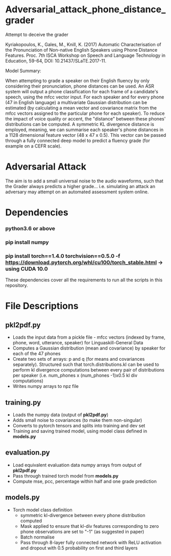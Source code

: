 # Adversarial_attack_phone_distance_grader
Attempt to deceive the grader

Kyriakopoulos, K., Gales, M., Knill, K. (2017) Automatic Characterisation of the Pronunciation of Non-native English Speakers using Phone Distance Features. Proc. 7th ISCA Workshop on Speech and Language Technology in Education, 59-64, DOI: 10.21437/SLaTE.2017-11.





Model Summary:

When attempting to grade a speaker on their English fluency by only considering their pronunciation, phone distances can be used. An ASR system will output a phone classification for each frame of a candidate's speech, using the mfcc vector input. For each speaker and for every phone (47 in English language) a multivariate Gaussian distribution can be estimated (by calculating a mean vector and covariance matrix from the mfcc vectors assigned to the particular phone for each speaker). To reduce the impact of voice quality or accent, the "distance" between these phones' distributions can be computed. A symmetric KL divergence distance is employed, meaning, we can summarise each speaker's phone distances in a 1128 dimensional feature vector (48 x 47 x 0.5). This vector can be passed through a fully connected deep model to predict a fluency grade (for example on a CEFR scale).


# Adversarial Attack

The aim is to add a small universal noise to the audio waveforms, such that the Grader always predicts a higher grade... i.e. simulating an attack an adversary may attempt on an automated assessment system online. 

# Dependencies

### python3.6 or above
### pip install numpy

### pip install torch==1.4.0 torchvision==0.5.0 -f https://download.pytorch.org/whl/cu100/torch_stable.html -> using CUDA 10.0

These dependencies cover all the requirements to run all the scripts in this repository.

# File Descriptions

## pkl2pdf.py

* Loads the input data from a pickle file - mfcc vectors (indexed by frame, phone, word, utterance, speaker) for Linguaskill-General Data
* Computes a Gaussian distribution (mean and covariance) by speaker for each of the 47 phones
* Create two sets of arrays: p and q (for means and covariances separately). Structured such that torch.distributions.kl can be used to perform kl divergence computations between every pair of distributions per speaker (i.e. num_phones x (num_phones -1)x0.5 kl div computations)
* Writes numpy arrays to npz file

## training.py

* Loads the numpy data (output of **pkl2pdf.py**)
* Adds small noise to covariances (to make them non-singular)
* Converts to pytorch tensors and splits into training and dev set
* Training and saving trained model, using model class defined in **models.py**

## evaluation.py

* Load equivalent evaluation data numpy arrays from output of **pkl2pdf.py**
* Pass through trained torch model from **models.py**
* Compute mse, pcc, percentage within half and one grade prediction

## models.py

* Torch model class definition
  * symmetric kl-divergence between every phone distribution computed
  * Mask applied to ensure that kl-div features corresponding to zero phone observations are set to "-1" (as suggested in paper)
  * Batch normalise
  * Pass through 8-layer fully connected network with ReLU activation and dropout with 0.5 probability on first and third layers
